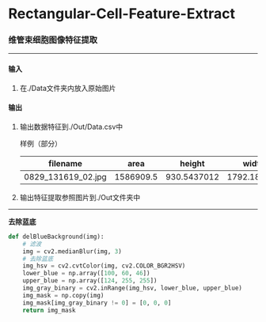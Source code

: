 # Rectangular-Cell-Feature-Extract

### 维管束细胞图像特征提取

---

#### 输入

1. 在./Data文件夹内放入原始图片

#### 输出

1. 输出数据特征到./Out/Data.csv中
   
   样例（部分）
   
   | filename           | area      | height      | width       |
   | ------------------ | --------- | ----------- | ----------- |
   | 0829_131619_02.jpg | 1586909.5 | 930.5437012 | 1792.184692 |

2. 输出特征提取参照图片到./Out文件夹中

---

**去除蓝底**

```python
def delBlueBackground(img):
    # 滤波
    img = cv2.medianBlur(img, 3)
    # 去除蓝底
    img_hsv = cv2.cvtColor(img, cv2.COLOR_BGR2HSV)
    lower_blue = np.array([100, 60, 46])
    upper_blue = np.array([124, 255, 255])
    img_gray_binary = cv2.inRange(img_hsv, lower_blue, upper_blue)
    img_mask = np.copy(img)
    img_mask[img_gray_binary != 0] = [0, 0, 0]
    return img_mask
```
